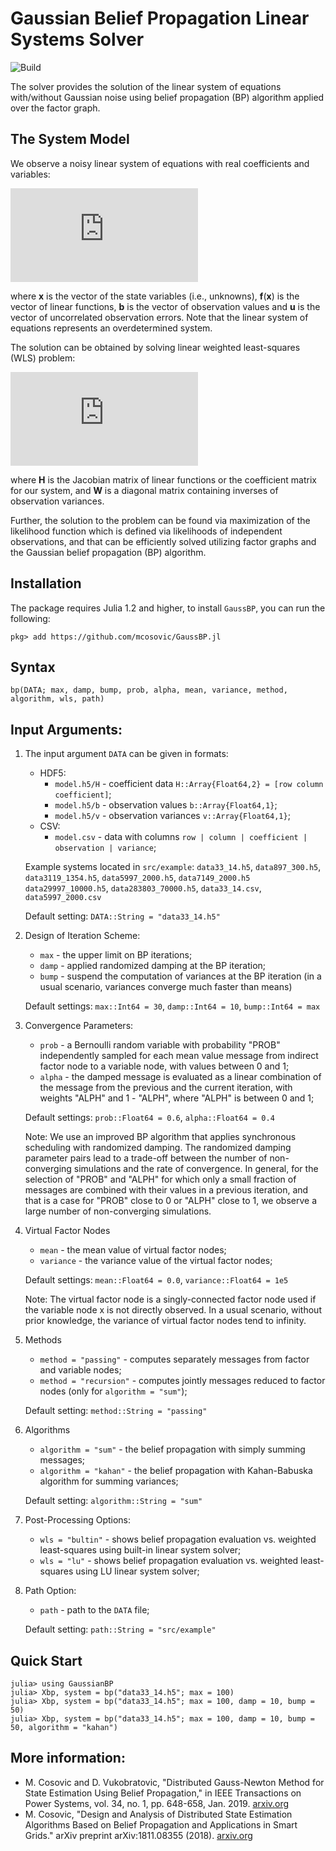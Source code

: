 # Gaussian Belief Propagation Linear Systems Solver

![Build](https://github.com/mcosovic/GaussBP.jl/workflows/Build/badge.svg)

The solver provides the solution of the linear system of equations with/without Gaussian noise using belief propagation (BP) algorithm applied over the factor graph.

## The System Model
We observe a noisy linear system of equations with real coefficients and variables:

![equation](https://latex.codecogs.com/gif.latex?%5Ctextbf%7Bb%7D%20%3D%20%5Ctextbf%7Bf%7D%28%5Ctextbf%7Bx%7D%29%20&plus;%20%5Ctextbf%7Bu%7D)

where **x** is the vector of the state variables (i.e., unknowns), **f**(**x**) is the vector of linear functions, **b** is the vector of observation values and **u** is the vector of uncorrelated observation errors. Note that the linear system of equations represents an overdetermined system.

The solution can be obtained by solving linear weighted least-squares (WLS) problem:

![wls](https://latex.codecogs.com/gif.latex?%28%5Cmathbf%7BH%7D%5ET%5Cmathbf%7BW%7D%5Cmathbf%7BH%7D%29%5Cmathbf%7Bx%7D%20%3D%20%5Cmathbf%7BH%7D%5ET%20%5Cmathbf%7BW%7D%5Cmathbf%7Bb%7D)

where **H** is the Jacobian matrix of linear functions or the coefficient  matrix for our system, and **W** is a diagonal matrix containing inverses of observation variances.

Further, the solution to the problem can be found via maximization of the likelihood function which is defined via likelihoods of independent observations, and that can be efficiently solved utilizing factor graphs and the Gaussian belief propagation (BP) algorithm.

## Installation
The package requires Julia 1.2 and higher, to install `GaussBP`, you can run the following:
```
pkg> add https://github.com/mcosovic/GaussBP.jl
```

## Syntax
```
bp(DATA; max, damp, bump, prob, alpha, mean, variance, method, algorithm, wls, path)
```

## Input Arguments:
1. The input argument `DATA` can be given in formats:
    - HDF5:
      - `model.h5/H` - coefficient data `H::Array{Float64,2} = [row column coefficient]`;
      - `model.h5/b` - observation values `b::Array{Float64,1}`;
      - `model.h5/v` - observation variances `v::Array{Float64,1}`;
    - CSV:
      - `model.csv` - data with columns `row | column | coefficient | observation | variance`;

    Example systems located in `src/example`: `data33_14.h5`, `data897_300.h5`, `data3119_1354.h5`, `data5997_2000.h5`, `data7149_2000.h5` `data29997_10000.h5`, `data283803_70000.h5`, `data33_14.csv`, `data5997_2000.csv`

    Default setting: `DATA::String = "data33_14.h5"`

2. Design of Iteration Scheme:
    - `max` - the upper limit on BP iterations;
    - `damp` - applied randomized damping at the BP iteration;
    - `bump` - suspend the computation of variances at the BP iteration (in a usual scenario, variances converge much faster than means)

    Default settings: `max::Int64 = 30`, `damp::Int64 = 10`, `bump::Int64 = max`

3. Convergence Parameters:
    - `prob` - a Bernoulli random variable with probability "PROB" independently sampled for each mean value message from indirect factor node to a variable node, with values between 0 and 1;
    - `alpha` - the damped message is evaluated as a linear combination of the message from the previous and the current iteration, with weights "ALPH" and 1 - "ALPH", where "ALPH" is between 0 and 1;

    Default settings: `prob::Float64 = 0.6`, `alpha::Float64 = 0.4`

    Note: We use an improved BP algorithm that applies synchronous scheduling  with randomized damping. The randomized damping parameter pairs lead to a trade-off between the number of non-converging simulations and the rate of convergence. In general, for the selection of "PROB" and "ALPH" for which only a small fraction of messages are combined with their values in a previous iteration, and that is a case for "PROB" close to 0 or "ALPH" close to 1, we observe a large number of non-converging simulations.

4. Virtual Factor Nodes
    - `mean` - the mean value of virtual factor nodes;
    - `variance` - the variance value of the virtual factor nodes;

    Default settings: `mean::Float64 = 0.0`, `variance::Float64 = 1e5`

    Note: The virtual factor node is a singly-connected factor node used if the variable node x is not directly observed. In a usual scenario, without prior knowledge, the variance of virtual factor nodes tend to infinity.

5. Methods
    - `method = "passing"` - computes separately messages from factor and variable nodes;
    - `method = "recursion"` - computes jointly messages reduced to factor nodes (only for `algorithm = "sum"`);

    Default setting: `method::String = "passing"`

6. Algorithms
    - `algorithm = "sum"` - the belief propagation with simply summing messages;
    - `algorithm = "kahan"` - the belief propagation with Kahan-Babuska algorithm for summing variances;

    Default setting: `algorithm::String = "sum"`

7. Post-Processing Options:
    - `wls = "bultin"` - shows belief propagation evaluation vs. weighted least-squares using built-in linear system solver;
    - `wls = "lu"` - shows belief propagation evaluation vs. weighted least-squares using LU linear system solver;

8. Path Option:
    - `path` - path to the `DATA` file;

    Default setting: `path::String = "src/example"`


## Quick Start
```
julia> using GaussianBP
julia> Xbp, system = bp("data33_14.h5"; max = 100)
julia> Xbp, system = bp("data33_14.h5"; max = 100, damp = 10, bump = 50)
julia> Xbp, system = bp("data33_14.h5"; max = 100, damp = 10, bump = 50, algorithm = "kahan")
```

## More information:
- M. Cosovic and D. Vukobratovic, "Distributed Gauss-Newton Method for State Estimation Using Belief Propagation," in IEEE Transactions on  Power Systems, vol. 34, no. 1, pp. 648-658, Jan. 2019. [arxiv.org](https://arxiv.org/pdf/1702.05781.pdf)
- M. Cosovic, "Design and Analysis of Distributed State Estimation Algorithms Based on Belief Propagation and Applications in Smart Grids." arXiv preprint arXiv:1811.08355 (2018). [arxiv.org](https://arxiv.org/pdf/1811.08355.pdf)
